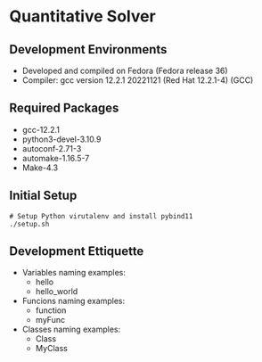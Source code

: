 # Quantitative Solver

## Development Environments
* Developed and compiled on Fedora (Fedora release 36)
* Compiler: gcc version 12.2.1 20221121 (Red Hat 12.2.1-4) (GCC)

## Required Packages
* gcc-12.2.1
* python3-devel-3.10.9
* autoconf-2.71-3
* automake-1.16.5-7
* Make-4.3

## Initial Setup
```
# Setup Python virutalenv and install pybind11
./setup.sh
```

## Development Ettiquette
* Variables naming examples:
    * hello
    * hello_world
* Funcions naming examples:
    * function
    * myFunc
* Classes naming examples:
    * Class
    * MyClass
